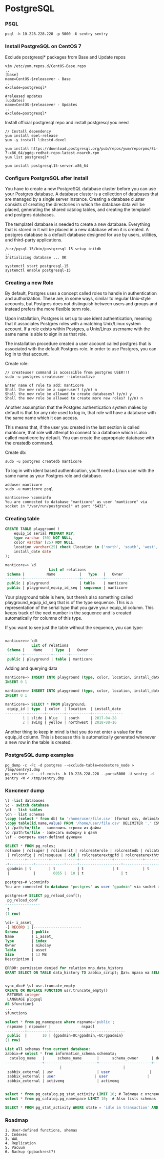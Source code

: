 # PostgreSQL
### PSQL
```
psql -h 10.228.228.228 -p 5000 -U sentry sentry
```
### Install PostgreSQL on CentOS 7
Exclude postgresql* packages from Base and Update repos
```
vim /etc/yum.repos.d/CentOS-Base.repo
..
[base]
name=CentOS-$releasever - Base
..
exclude=postgresql*

#released updates 
[updates]
name=CentOS-$releasever - Updates
..
exclude=postgresql*
```
Install official postgresql repo and install postgresql you need
```
// Install dependency
yum install epel-release
yum -y install libzstd-devel

yum install https://download.postgresql.org/pub/repos/yum/reporpms/EL-7-x86_64/pgdg-redhat-repo-latest.noarch.rpm
yum list postgresql*

yum install postgresql15-server.x86_64
```
### Configure PostgreSQL after install
You have to create a new PostgreSQL database cluster before you can use your Postgres database. A database cluster is a collection of databases that are managed by a single server instance. Creating a database cluster consists of creating the directories in which the database data will be placed, generating the shared catalog tables, and creating the template1 and postgres databases.

The template1 database is needed to create a new database. Everything that is stored in it will be placed in a new database when it is created. A postgres database is a default database designed for use by users, utilities, and third-party applications.
```
/usr/pgsql-15/bin/postgresql-15-setup initdb
..
Initializing database ... OK

systemctl start postgresql-15
systemctl enable postgresql-15
```
### Creating a new Role
By default, Postgres uses a concept called roles to handle in authentication and authorization. These are, in some ways, similar to regular Unix-style accounts, but Postgres does not distinguish between users and groups and instead prefers the more flexible term role.

Upon installation, Postgres is set up to use ident authentication, meaning that it associates Postgres roles with a matching Unix/Linux system account. If a role exists within Postgres, a Unix/Linux username with the same name is able to sign in as that role.

The installation procedure created a user account called postgres that is associated with the default Postgres role. In order to use Postgres, you can log in to that account.

Create role:
```
// createuser command is accessible from postgres USER!!!
sudo -u postgres createuser --interactive
..
Enter name of role to add: manticore
Shall the new role be a superuser? (y/n) n
Shall the new role be allowed to create databases? (y/n) y
Shall the new role be allowed to create more new roles? (y/n) n
```
Another assumption that the Postgres authentication system makes by default is that for any role used to log in, that role will have a database with the same name which it can access.

This means that, if the user you created in the last section is called manticore, that role will attempt to connect to a database which is also called manticore by default. You can create the appropriate database with the createdb command.

Create db:
```
sudo -u postgres createdb manticore
```
To log in with ident based authentication, you’ll need a Linux user with the same name as your Postgres role and database.
```
adduser manticore
sudo -u manticore psql

manticore=> \conninfo
You are connected to database "manticore" as user "manticore" via socket in "/var/run/postgresql" at port "5432".
```
### Creating table
```sql
CREATE TABLE playground (
    equip_id serial PRIMARY KEY,
    type varchar (50) NOT NULL,
    color varchar (25) NOT NULL,
    location varchar(25) check (location in ('north', 'south', 'west', 'east', 'northeast', 'southeast', 'southwest', 'northwest')),
    install_date date
);

manticore=> \d
                    List of relations
 Schema |          Name           |   Type   |   Owner   
--------+-------------------------+----------+-----------
 public | playground              | table    | manticore
 public | playground_equip_id_seq | sequence | manticore
```
Your playground table is here, but there’s also something called playground_equip_id_seq that is of the type sequence. This is a representation of the serial type that you gave your equip_id column. This keeps track of the next number in the sequence and is created automatically for columns of this type.

If you want to see just the table without the sequence, you can type:
```sql

manticore=> \dt
            List of relations
 Schema |    Name    | Type  |   Owner   
--------+------------+-------+-----------
 public | playground | table | manticore
```
Adding and querying data
```sql
manticore=> INSERT INTO playground (type, color, location, install_date) VALUES ('slide', 'blue', 'south', '2017-04-28');
INSERT 0 1

manticore=> INSERT INTO playground (type, color, location, install_date) VALUES ('swing', 'yellow', 'northwest', '2018-08-16');
INSERT 0 1

manticore=> SELECT * FROM playground;
 equip_id | type  | color  | location  | install_date 
----------+-------+--------+-----------+--------------
        1 | slide | blue   | south     | 2017-04-28
        2 | swing | yellow | northwest | 2018-08-16
```
Another thing to keep in mind is that you do not enter a value for the equip_id column. This is because this is automatically generated whenever a new row in the table is created.
### PostgreSQL dump examples
```
pg_dump -c -Fc -d postgres --exclude-table=nodestore_node > /tmp/sentry1.dmp
pg_restore -c --if-exists -h 10.228.228.228 --port=5000 -U sentry -d sentry -W < /tmp/sentry.dmp
```
### Конспект dump
```sql
\l -list databases
\c - switch database
\dt - list tables
\dn - list schemas
\copy (select * from db) to '/home/user/file.csv' (format csv, delimiter ';'); - экспорт запроса в csv
\copy table(id,name,value) FROM '/home/user/file.csv' DELIMITER ',' CSV - импорт
\i /path/to/file - выполнить строки из файла
\o /path/to/file - записать выборку в файл
\sf - смотреть user-defined функции

SELECT * FROM pg_roles;
rolname | rolsuper | rolinherit | rolcreaterole | rolcreatedb | rolcatupdate | rolcanlogin | rolreplication | rolconnlimit | rolpassword | rolvaliduntil
 | rolconfig | rolresqueue | oid | rolcreaterextgpfd | rolcreaterexthttp | rolcreatewextgpfd | rolresgroup 
---------+----------+------------+---------------+-------------+--------------+-------------+----------------+--------------+-------------+--------------
-+-----------+-------------+-----+-------------------+-------------------+-------------------+-------------
 gpadmin | t        | t          | t             | t           | t            | t           | t              |           -1 | ********    |              
 |           |        6055 |  10 | t                 | t                 | t                 |        6438

postgres=# \conninfo
You are connected to database "postgres" as user "gpadmin" via socket in "/tmp" at port "5432".

postgres=# SELECT pg_reload_conf();
 pg_reload_conf 
----------------
 t
(1 row)

\di+ i_asset_
-[ RECORD 1 ]----------------------
Schema      | public
Name        | i_asset_
Type        | index
Owner       | nikolay
Table       | asset
Size        | 13 MB
Description |

ERROR: permission denied for relation mnp_data_history
GRANT SELECT ON TABLE data_history TO zabbix_script; Дать права на SELECT на опред таблицу опред юзеру


sync_db=# \sf usr.truncate_empty
CREATE OR REPLACE FUNCTION usr.truncate_empty()
 RETURNS integer
 LANGUAGE plpgsql
AS $function$
...
$function$

select * from pg_namespace where nspname='public';
 nspname | nspowner |              nspacl              
---------+----------+----------------------------------
 public  |       10 | {gpadmin=UC/gpadmin,=UC/gpadmin}
(1 row)

List all schemas from current database:
zabbix=# select * from information_schema.schemata;
  catalog_name   |      schema_name       |      schema_owner      | default_character_set_catalog | default_character_set_schema | default_character_set_name | sql_path 
-----------------+------------------------+------------------------+-------------------------------+------------------------------+----------------------------+----------
                         |                            | 
 zabbix_external | usr                    | user                  |                               |                              |                            | 
 zabbix_external | user                  | user                  |                               |                              |                            | 
 zabbix_external | activemq               | activemq                   |                               |                              |                            | 


select * from pg_catalog.pg_stat_activity LIMIT 10; # Таблица с отслеживание статистики по процессам (запросы, транзакции)
select * from pg_catalog.pg_namespace LIMIT 10;  # Also lists schemas

SELECT * FROM pg_stat_activity WHERE state = 'idle in transaction' AND now()-query_start > '10m'::interval;
```
### Roadmap
```
1. User-defined functions, shemas
2. Indexes
3. WAL
4. Replication
5. Vacuum
6. Backup (pgbackrest?)

```
